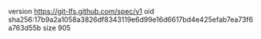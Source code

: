 version https://git-lfs.github.com/spec/v1
oid sha256:17b9a2a1058a3826df8343119e6d99e16d6617bd4e425efab7ea73f6a763d55b
size 905
